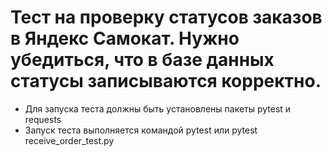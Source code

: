 # Тест на проверку статусов заказов в Яндекс Самокат. Нужно убедиться, что в базе данных статусы записываются корректно.
- Для запуска теста должны быть установлены пакеты pytest и requests
- Запуск теста выполняется командой pytest или pytest receive_order_test.py
